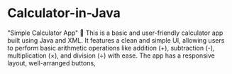 # Calculator-in-Java
"Simple Calculator App" 🧮 This is a basic and user-friendly calculator app built using Java and XML. It features a clean and simple UI, allowing users to perform basic arithmetic operations like addition (+), subtraction (-), multiplication (×), and division (÷) with ease. The app has a responsive layout, well-arranged buttons,
